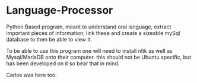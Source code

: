 # Language-Processor                                                                                                                                                                     
Python Based program, meant to understand oral language, extract important pieces of information, link these and create a sizeable mySql database to then be able to view it.

To be able to use this program one will need to install nltk as well as Mysql/MariaDB onto their computer. this should not be Ubuntu specific, but has been developed on it so bear that in mind.

Carlos was here too.

